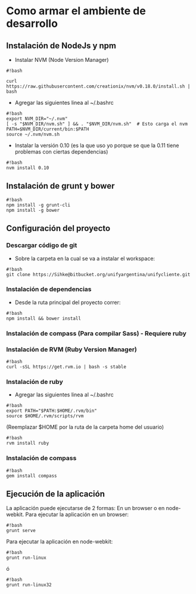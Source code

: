 # Como armar el ambiente de desarrollo #
 
## Instalación de NodeJs y npm ##
 
* Instalar NVM (Node Version Manager)
 
```
#!bash
 
curl https://raw.githubusercontent.com/creationix/nvm/v0.18.0/install.sh | bash
```
 
* Agregar las siguientes linea al ~/.bashrc 
```
#!bash 
export NVM_DIR="~/.nvm" 
[ -s "$NVM_DIR/nvm.sh" ] && . "$NVM_DIR/nvm.sh"  # Esto carga el nvm
PATH=$NVM_DIR/current/bin:$PATH 
source ~/.nvm/nvm.sh
``` 
* Instalar la versión 0.10 (es la que uso yo porque se que la 0.11 tiene problemas con ciertas dependencias) 
```
#!bash 
nvm install 0.10
``` 
## Instalación de grunt y bower ## 
```
#!bash 
npm install -g grunt-cli
npm install -g bower
``` 
## Configuración del proyecto ##
### Descargar código de git ###
* Sobre la carpeta en la cual se va a instalar el workspace:  
```
#!bash 
git clone https://Sihke@bitbucket.org/unifyargentina/unifycliente.git
``` 
### Instalación de dependencias ###
* Desde la ruta principal del proyecto correr: 
```
#!bash 
npm install && bower install
```  
### Instalación de compass (Para compilar Sass) - Requiere ruby ###
### Instalación de RVM (Ruby Version Manager) ### 
```
#!bash 
curl -sSL https://get.rvm.io | bash -s stable
``` 
### Instalación de ruby ###  
* Agregar las siguientes linea al ~/.bashrc 
```
#!bash 
export PATH="$PATH:$HOME/.rvm/bin" 
source $HOME/.rvm/scripts/rvm
``` 
(Reemplazar $HOME por la ruta de la carpeta home del usuario)  
```
#!bash 
rvm install ruby
``` 
### Instalación de compass ###  
```
#!bash 
gem install compass
``` 
## Ejecución de la aplicación ##
La aplicación puede ejecutarse de 2 formas: En un browser o en node-webkit. 
Para ejecutar la aplicación en un browser:  
```
#!bash 
grunt serve
``` 
Para ejecutar la aplicación en node-webkit: 
```
#!bash 
grunt run-linux
``` 
ó 
```
#!bash 
grunt run-linux32
```